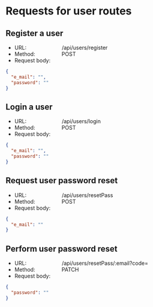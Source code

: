 # Requests for user routes

## Register a user

- URL: &nbsp;&nbsp;&nbsp;&nbsp;&nbsp;&nbsp;&nbsp;&nbsp;&nbsp;&nbsp;&nbsp;&nbsp;&nbsp;&nbsp;&nbsp;&nbsp;&nbsp;&nbsp;&nbsp;&nbsp;&nbsp;&nbsp;&nbsp;/api/users/register
- Method: &nbsp;&nbsp;&nbsp;&nbsp;&nbsp;&nbsp;&nbsp;&nbsp;&nbsp;&nbsp;&nbsp;&nbsp;&nbsp;&nbsp;&nbsp;&nbsp;&nbsp;POST
- Request body:

```json
{
  "e_mail": "",
  "password": ""
}
```

## Login a user

- URL: &nbsp;&nbsp;&nbsp;&nbsp;&nbsp;&nbsp;&nbsp;&nbsp;&nbsp;&nbsp;&nbsp;&nbsp;&nbsp;&nbsp;&nbsp;&nbsp;&nbsp;&nbsp;&nbsp;&nbsp;&nbsp;&nbsp;&nbsp;/api/users/login
- Method: &nbsp;&nbsp;&nbsp;&nbsp;&nbsp;&nbsp;&nbsp;&nbsp;&nbsp;&nbsp;&nbsp;&nbsp;&nbsp;&nbsp;&nbsp;&nbsp;&nbsp;POST
- Request body:

```json
{
  "e_mail": "",
  "password": ""
}
```

## Request user password reset

- URL: &nbsp;&nbsp;&nbsp;&nbsp;&nbsp;&nbsp;&nbsp;&nbsp;&nbsp;&nbsp;&nbsp;&nbsp;&nbsp;&nbsp;&nbsp;&nbsp;&nbsp;&nbsp;&nbsp;&nbsp;&nbsp;&nbsp;&nbsp;/api/users/resetPass
- Method: &nbsp;&nbsp;&nbsp;&nbsp;&nbsp;&nbsp;&nbsp;&nbsp;&nbsp;&nbsp;&nbsp;&nbsp;&nbsp;&nbsp;&nbsp;&nbsp;&nbsp;POST
- Request body:

```json
{
  "e_mail": ""
}
```

## Perform user password reset

- URL: &nbsp;&nbsp;&nbsp;&nbsp;&nbsp;&nbsp;&nbsp;&nbsp;&nbsp;&nbsp;&nbsp;&nbsp;&nbsp;&nbsp;&nbsp;&nbsp;&nbsp;&nbsp;&nbsp;&nbsp;&nbsp;&nbsp;&nbsp;/api/users/resetPass/:email?code=
- Method: &nbsp;&nbsp;&nbsp;&nbsp;&nbsp;&nbsp;&nbsp;&nbsp;&nbsp;&nbsp;&nbsp;&nbsp;&nbsp;&nbsp;&nbsp;&nbsp;&nbsp;PATCH
- Request body:

```json
{
  "password": ""
}
```
